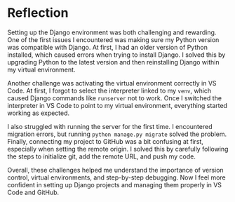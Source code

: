 # Reflection

Setting up the Django environment was both challenging and rewarding. One of the first issues I encountered was making sure my Python version was compatible with Django. At first, I had an older version of Python installed, which caused errors when trying to install Django. I solved this by upgrading Python to the latest version and then reinstalling Django within my virtual environment.

Another challenge was activating the virtual environment correctly in VS Code. At first, I forgot to select the interpreter linked to my `venv`, which caused Django commands like `runserver` not to work. Once I switched the interpreter in VS Code to point to my virtual environment, everything started working as expected.

I also struggled with running the server for the first time. I encountered migration errors, but running `python manage.py migrate` solved the problem. Finally, connecting my project to GitHub was a bit confusing at first, especially when setting the remote origin. I solved this by carefully following the steps to initialize git, add the remote URL, and push my code.

Overall, these challenges helped me understand the importance of version control, virtual environments, and step-by-step debugging. Now I feel more confident in setting up Django projects and managing them properly in VS Code and GitHub.
